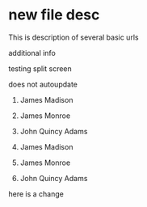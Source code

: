 # new file desc

This is description of several basic urls

additional info

testing split screen

does not autoupdate


1. James Madison
2. James Monroe
3. John Quincy Adams


1. James Madison
1. James Monroe
1. John Quincy Adams


here is a change
